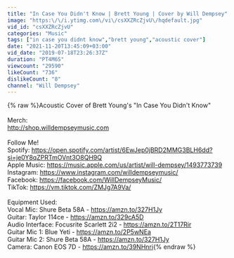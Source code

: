 ```yaml
---
title: "In Case You Didn't Know | Brett Young | Cover by Will Dempsey"
image: "https:\/\/i.ytimg.com\/vi\/csXXZRcZjvU\/hqdefault.jpg"
vid_id: "csXXZRcZjvU"
categories: "Music"
tags: ["in case you didnt know","brett young","acoustic cover"]
date: "2021-11-20T13:45:09+03:00"
vid_date: "2019-07-18T23:26:37Z"
duration: "PT4M6S"
viewcount: "29590"
likeCount: "736"
dislikeCount: "8"
channel: "Will Dempsey"
---
```

{% raw %}Acoustic Cover of Brett Young's &quot;In Case You Didn't Know&quot;<br /><br />Merch:<br /><a rel="nofollow" target="blank" href="http://shop.willdempseymusic.com">http://shop.willdempseymusic.com</a><br /><br />Follow Me!<br />Spotify: <a rel="nofollow" target="blank" href="https://open.spotify.com/artist/6EwJep0jBRD2MMG3BLH6dd?si=je0Y8qZPRTmOVnt3O8QH9Q">https://open.spotify.com/artist/6EwJep0jBRD2MMG3BLH6dd?si=je0Y8qZPRTmOVnt3O8QH9Q</a><br />Apple Music: <a rel="nofollow" target="blank" href="https://music.apple.com/us/artist/will-dempsey/1493773739">https://music.apple.com/us/artist/will-dempsey/1493773739</a><br />Instagram: <a rel="nofollow" target="blank" href="https://www.instagram.com/willdempseymusic/">https://www.instagram.com/willdempseymusic/</a><br />Facebook: <a rel="nofollow" target="blank" href="https://facebook.com/WillDempseyMusic/">https://facebook.com/WillDempseyMusic/</a><br />TikTok: <a rel="nofollow" target="blank" href="https://vm.tiktok.com/ZMJg7A9Va/">https://vm.tiktok.com/ZMJg7A9Va/</a><br /><br />Equipment Used:<br />Vocal Mic: Shure Beta 58A - <a rel="nofollow" target="blank" href="https://amzn.to/327H1Jy">https://amzn.to/327H1Jy</a><br />Guitar: Taylor 114ce - <a rel="nofollow" target="blank" href="https://amzn.to/329cA5D">https://amzn.to/329cA5D</a><br />Audio Interface: Focusrite Scarlett 2i2 - <a rel="nofollow" target="blank" href="https://amzn.to/2T17Rir">https://amzn.to/2T17Rir</a><br />Guitar Mic 1: Blue Yeti - <a rel="nofollow" target="blank" href="https://amzn.to/2P5wNEa">https://amzn.to/2P5wNEa</a><br />Guitar Mic 2: Shure Beta 58A - <a rel="nofollow" target="blank" href="https://amzn.to/327H1Jy">https://amzn.to/327H1Jy</a><br />Camera: Canon EOS 7D - <a rel="nofollow" target="blank" href="https://amzn.to/39NHnri">https://amzn.to/39NHnri</a>{% endraw %}
